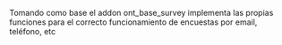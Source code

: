 Tomando como base el addon ont_base_survey implementa las propias funciones para el correcto funcionamiento de encuestas por email, teléfono, etc
